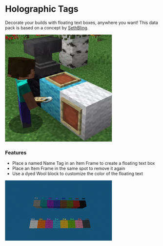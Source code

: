 # Holographic Tags<!--$headerTitle--><!--$pmc:delete-->

Decorate your builds with floating text boxes, anywhere you want! This data pack is based on a concept by [SethBling](https://twitter.com/SethBling/status/1140675391012528128).<!--$pmc:headerSize-->

<img src="images/holographic_tags.webp" alt="Holographic Tags Demo" width="350"/> <!--$localAssetToURL--> <!--$pmc:delete-->

### Features
- Place a named Name Tag in an Item Frame to create a floating text box
- Place an Item Frame in the same spot to remove it again
- Use a dyed Wool block to customize the color of the floating text

<img src="images/all_colors.png" alt="Colors of the floating text based on wool type" width="350"/>
